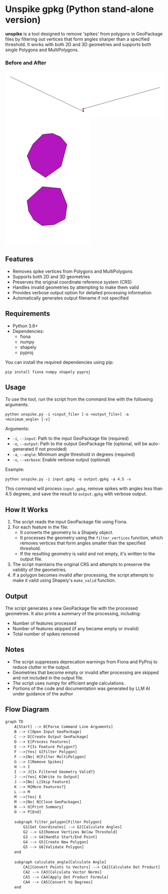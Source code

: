 # Unspike gpkg (Python stand-alone version)

**unspike** is a tool designed to remove 'spikes' from polygons in GeoPackage files by filtering out vertices that form angles sharper than a specified threshold. It works with both 2D and 3D geometries and supports both single Polygons and MultiPolygons.

### Before and After

![Before unspike](img/before.png)
![After unspike](img/after.png)

## Features

- Removes spike vertices from Polygons and MultiPolygons
- Supports both 2D and 3D geometries
- Preserves the original coordinate reference system (CRS)
- Handles invalid geometries by attempting to make them valid
- Provides verbose output option for detailed processing information
- Automatically generates output filename if not specified

## Requirements

- Python 3.6+
- Dependencies:
  - fiona
  - numpy
  - shapely
  - pyproj

You can install the required dependencies using pip:

```
pip install fiona numpy shapely pyproj
```

## Usage

To use the tool, run the script from the command line with the following arguments:

```
python unspike.py -i <input_file> [-o <output_file>] -a <minimum_angle> [-v]
```

Arguments:
- `-i`, `--input`: Path to the input GeoPackage file (required)
- `-o`, `--output`: Path to the output GeoPackage file (optional, will be auto-generated if not provided)
- `-a`, `--angle`: Minimum angle threshold in degrees (required)
- `-v`, `--verbose`: Enable verbose output (optional)

Example:
```
python unspike.py -i input.gpkg -o output.gpkg -a 4.5 -v
```

This command will process `input.gpkg`, remove spikes with angles less than 4.5 degrees, and save the result to `output.gpkg` with verbose output.

## How It Works

1. The script reads the input GeoPackage file using Fiona.
2. For each feature in the file:
   - It converts the geometry to a Shapely object.
   - It processes the geometry using the `filter_vertices` function, which removes vertices that form angles smaller than the specified threshold.
   - If the resulting geometry is valid and not empty, it's written to the output file.
3. The script maintains the original CRS and attempts to preserve the validity of the geometries.
4. If a polygon becomes invalid after processing, the script attempts to make it valid using Shapely's `make_valid` function.

## Output

The script generates a new GeoPackage file with the processed geometries. It also prints a summary of the processing, including:
- Number of features processed
- Number of features skipped (if any became empty or invalid)
- Total number of spikes removed

## Notes

- The script suppresses deprecation warnings from Fiona and PyProj to reduce clutter in the output.
- Geometries that become empty or invalid after processing are skipped and not included in the output file.
- The script uses numpy for efficient angle calculations.
- Portions of the code and documentation was generated by LLM AI under guidance of the author

## Flow Diagram

```mermaid
graph TD
    A[Start] --> B[Parse Command Line Arguments]
    B --> C[Open Input GeoPackage]
    C --> D[Create Output GeoPackage]
    D --> E[Process Features]
    E --> F{Is Feature Polygon?}
    F -->|Yes| G[Filter Polygon]
    F -->|No| H[Filter MultiPolygon]
    G --> I[Remove Spikes]
    H --> I
    I --> J{Is Filtered Geometry Valid?}
    J -->|Yes| K[Write to Output]
    J -->|No| L[Skip Feature]
    K --> M{More Features?}
    L --> M
    M -->|Yes| E
    M -->|No| N[Close GeoPackages]
    N --> O[Print Summary]
    O --> P[End]

    subgraph filter_polygon[Filter Polygon]
        G1[Get Coordinates] --> G2[Calculate Angles]
        G2 --> G3[Remove Vertices Below Threshold]
        G3 --> G4[Handle Start/End Point]
        G4 --> G5[Create New Polygon]
        G5 --> G6[Validate Polygon]
    end

    subgraph calculate_angle[Calculate Angle]
        CA1[Convert Points to Vectors] --> CA2[Calculate Dot Product]
        CA2 --> CA3[Calculate Vector Norms]
        CA3 --> CA4[Apply Dot Product Formula]
        CA4 --> CA5[Convert to Degrees]
    end
```